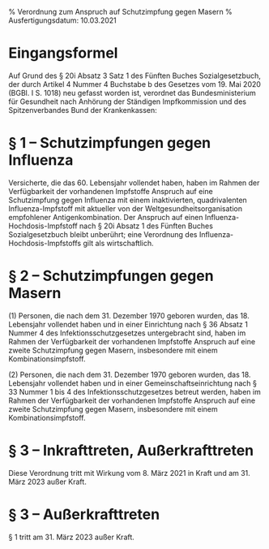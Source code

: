 % Verordnung zum Anspruch auf Schutzimpfung gegen Masern
% Ausfertigungsdatum: 10.03.2021
 
# Eingangsformel

Auf Grund des § 20i Absatz 3 Satz 1 des Fünften Buches Sozialgesetzbuch, der durch Artikel 4 Nummer 4 Buchstabe b des Gesetzes vom 19. Mai 2020 (BGBl. I S. 1018) neu gefasst worden ist, verordnet das Bundesministerium für Gesundheit nach Anhörung der Ständigen Impfkommission und des Spitzenverbandes Bund der Krankenkassen:

# § 1 – Schutzimpfungen gegen Influenza

Versicherte, die das 60. Lebensjahr vollendet haben, haben im Rahmen der Verfügbarkeit der vorhandenen Impfstoffe Anspruch auf eine Schutzimpfung gegen Influenza mit einem inaktivierten, quadrivalenten Influenza-Impfstoff mit aktueller von der Weltgesundheitsorganisation empfohlener Antigenkombination. Der Anspruch auf einen Influenza-Hochdosis-Impfstoff nach § 20i Absatz 1 des Fünften Buches Sozialgesetzbuch bleibt unberührt; eine Verordnung des Influenza-Hochdosis-Impfstoffs gilt als wirtschaftlich.

# § 2 – Schutzimpfungen gegen Masern

(1) Personen, die nach dem 31. Dezember 1970 geboren wurden, das 18. Lebensjahr vollendet haben und in einer Einrichtung nach § 36 Absatz 1 Nummer 4 des Infektionsschutzgesetzes untergebracht sind, haben im Rahmen der Verfügbarkeit der vorhandenen Impfstoffe Anspruch auf eine zweite Schutzimpfung gegen Masern, insbesondere mit einem Kombinationsimpfstoff.

(2) Personen, die nach dem 31. Dezember 1970 geboren wurden, das 18. Lebensjahr vollendet haben und in einer Gemeinschaftseinrichtung nach § 33 Nummer 1 bis 4 des Infektionsschutzgesetzes betreut werden, haben im Rahmen der Verfügbarkeit der vorhandenen Impfstoffe Anspruch auf eine zweite Schutzimpfung gegen Masern, insbesondere mit einem Kombinationsimpfstoff.

# § 3 – Inkrafttreten, Außerkrafttreten

Diese Verordnung tritt mit Wirkung vom 8. März 2021 in Kraft und am 31. März 2023 außer Kraft.

# § 3 – Außerkrafttreten

§ 1 tritt am 31. März 2023 außer Kraft.
